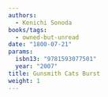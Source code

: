 ```yaml
---
authors:
  - Kenichi Sonoda
books/tags:
  - owned-but-unread
date: "1800-07-21"
params:
  isbn13: "9781593077501"
  year: "2007"
title: Gunsmith Cats Burst
weight: 1
---
```


<!--more-->
